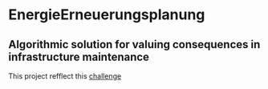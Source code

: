 # EnergieErneuerungsplanung
## Algorithmic solution for valuing consequences in infrastructure maintenance

This project refflect this [challenge](https://hack.opendata.ch/project/341)


